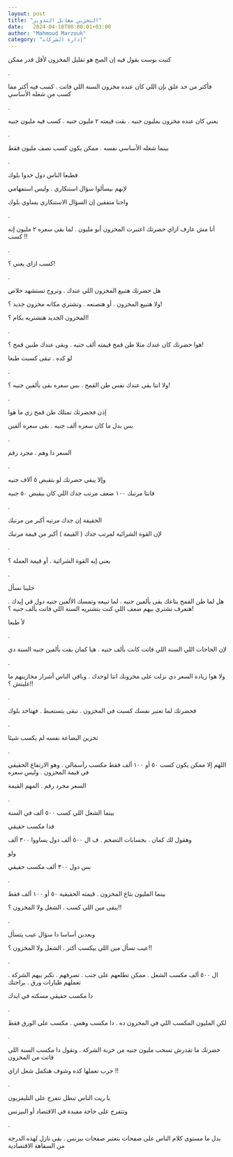 ```yaml
---
layout: post
title: "التخزين مقابل التدوير"
date:   2024-04-10T00:00:01+03:00
author: "Mahmoud Marzouk"
category: "إدارة الشركات"
---
```



كتبت بوست بقول فيه إن الصح هو تقليل المخزون لأقل قدر
ممكن

.

فأكتر من حد علق بإن اللي كان عنده مخزون السنة اللي فاتت
. كسب فيه أكتر مما كسب من شغله الأساسي

.

يعني كان عنده مخزون بمليون جنيه . بقت قيمته ٢ مليون جنيه
. كسب فيه مليون جنيه

.

بينما شغله الأساسي نفسه . ممكن يكون كسب نصف مليون
فقط

.

فطبعا الناس دول خدوا بلوك

لإنهم بيسألوا سؤال استنكاري . وليس استفهامي

واحنا متفقين إن السؤال الاستنكاري يساوي بلوك

.

أنا مش عارف ازاي حضرتك اعتبرت المخزون أبو مليون . لما
بقى سعره ٢ مليون إنه كسب !!

.

كسب ازاي يعني ؟!

.

هل حضرتك هتبيع المخزون اللي عندك . وتروح تستشهد
خلاص

ولا هتبيع المخزون . أو هتصنعه . وتشتري مكانه مخزون جديد
؟!

المخزون الجديد هتشتريه بكام ؟!

.

هوا حضرتك كان عندك مثلا طن قمح قيمته ألف جنيه . وبقى
عندك طنين قمح ؟!

لو كده . تبقى كسبت طبعا

.

ولا انتا بقى عندك نفس طن القمح . بس سعره بقى بألفين جنيه
؟!

.

إذن فحضرتك تمتلك طن قمح زي ما هوا

بس بدل ما كان سعره ألف جنيه . بقى سعره ألفين

.

السعر دا وهم . مجرد رقم

.

وإلا يبقى حضرتك لو بتقبض ٥ آلاف جنيه

فانتا مرتبك ١٠٠ ضعف مرتب جدك اللي كان بيقبض ٥٠
جنيه

.

الحقيقة إن جدك مرتبه أكبر من مرتبك

لإن القوة الشرائية لمرتب جدك ( القيمة ) أكبر من قيمة
مرتبك

.

يعني إيه القوة الشرائية . أو قيمة العملة ؟

.

خلينا نسأل

هل لما طن القمح بتاعك بقى بألفين جنيه . لما تبيعه وتمسك
الألفين جنيه دول في إيدك . هتعرف تشتري بيهم ضعف اللي كنت بتشتريه السنة
اللي فاتت بألف جنيه ؟!

لأ طبعا

.

لإن الحاجات اللي السنة اللي فاتت كانت بألف جنيه . هيا
كمان بقت بألفين جنيه السنة دي

.

ولا هوا زيادة السعر دي نزلت على مخزونك انتا لوحدك .
وباقي الناس أشرار مخازينهم ما غليتش ؟!!

.

فحضرتك لما تعتبر نفسك كسبت في المخزون . تبقى بتستعبط .
فهتاخد بلوك

.

تخزين البضاعة نفسه لم يكسب شيئا

.

اللهم إلا ممكن يكون كسب ٥٠ أو ١٠٠ ألف فقط مكسب رأسمالي .
وهو الارتفاع الحقيقي في قيمة المخزون . وليس سعره

السعر مجرد رقم . المهم القيمة

.

بينما الشغل اللي كسب ٥٠٠ ألف في السنة

فدا مكسب حقيقي

وهقول لك كمان . بحسابات التضخم . ف ال ٥٠٠ ألف دول يساووا
٣٠٠ ألف

ولو

بس دول ٣٠٠ ألف مكسب حقيقي

.

بينما المليون بتاع المخزون . قيمته الحقيقية ٥٠ أو ١٠٠
ألف فقط

يبقى مين اللي كسب . الشغل ولا المخزون ؟!!

.

وبعدين أساسا دا سؤال عيب يتسأل

عيب تسأل مين اللي بيكسب أكتر . الشغل ولا المخزون
؟!!

.

ال ٥٠٠ ألف مكسب الشغل . ممكن تطلعهم على جنب . تصرفهم .
تكبر بيهم الشركة . تعملهم طيارات ورق . براحتك

دا مكسب حقيقي مسكته في ايدك

.

لكن المليون المكسب اللي في المخزون ده . دا مكسب وهمي .
مكسب على الورق فقط

.

حضرتك ما تقدرش تسحب مليون جنيه من خزنة الشركة . وتقول دا
مكسب السنة اللي فاتت من المخزون

جرب تعملها كده وشوف هتكمل شغل ازاي !!

.

يا ريت الناس تبطل تتفرج على التليفزيون

وتتفرج على حاجة مفيدة في الاقتصاد أو البيزنس

.

بدل ما مستوى كلام الناس على صفحات بتعتبر صفحات بيزنس .
بقى نازل لهذه الدرجة من السفاهة الاقتصادية
